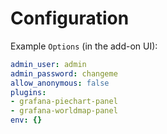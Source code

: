 # Configuration

Example `Options` (in the add-on UI):

```yaml
admin_user: admin
admin_password: changeme
allow_anonymous: false
plugins:
- grafana-piechart-panel
- grafana-worldmap-panel
env: {}
